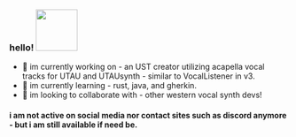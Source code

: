 ### hello! <img src="https://external-content.duckduckgo.com/iu/?u=http%3A%2F%2Fmedia.giphy.com%2Fmedia%2FnOSjhK6tcFHFe%2Fgiphy.gif&f=1&nofb=1" width="75px">
- 🌷 im currently working on - an UST creator utilizing acapella vocal tracks for UTAU and UTAUsynth - similar to VocalListener in v3.
- 💐 im currently learning - rust, java, and gherkin.
- 🌸 im looking to collaborate with - other western vocal synth devs!

#### i am not active on social media nor contact sites such as discord anymore - but i am still available if need be.
